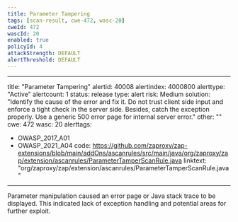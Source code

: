 ```yaml
---
title: Parameter Tampering
tags: [scan-result, cwe-472, wasc-20]
cweId: 472
wascId: 20
enabled: true
policyId: 4
attackStrength: DEFAULT
alertThreshold: DEFAULT
---
```


---
title: "Parameter Tampering"
alertid: 40008
alertindex: 4000800
alerttype: "Active"
alertcount: 1
status: release
type: alert
risk: Medium
solution: "Identify the cause of the error and fix it.  Do not trust client side input and enforce a tight check in the server side.  Besides, catch the exception properly.  Use a generic 500 error page for internal server error."
other: ""
cwe: 472
wasc: 20
alerttags: 
  - OWASP_2017_A01
  - OWASP_2021_A04
code: https://github.com/zaproxy/zap-extensions/blob/main/addOns/ascanrules/src/main/java/org/zaproxy/zap/extension/ascanrules/ParameterTamperScanRule.java
linktext: "org/zaproxy/zap/extension/ascanrules/ParameterTamperScanRule.java"
---
Parameter manipulation caused an error page or Java stack trace to be displayed.  This indicated lack of exception handling and potential areas for further exploit.
